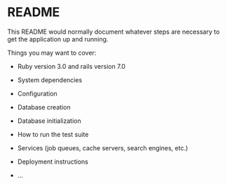 # README

This README would normally document whatever steps are necessary to get the
application up and running.

Things you may want to cover:

* Ruby version 3.0 and rails version 7.0

* System dependencies

* Configuration

* Database creation

* Database initialization

* How to run the test suite

* Services (job queues, cache servers, search engines, etc.)

* Deployment instructions

* ...
